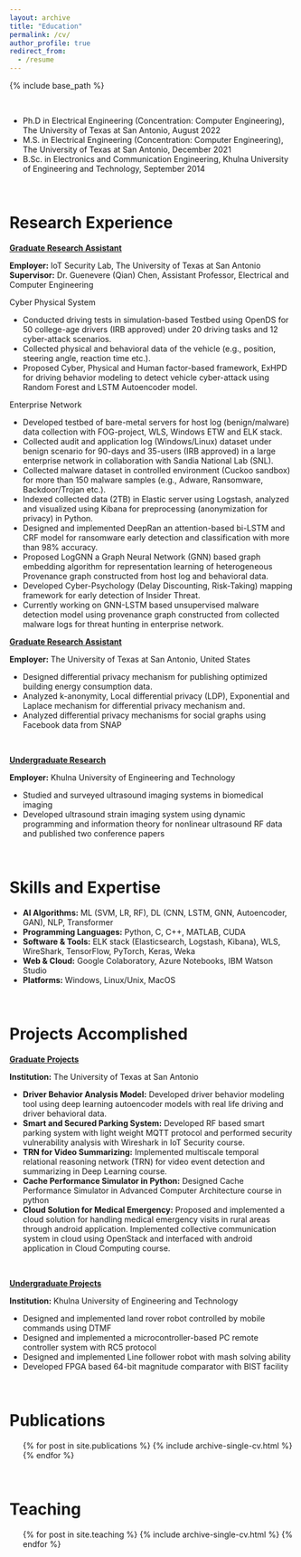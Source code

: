 ```yaml
---
layout: archive
title: "Education"
permalink: /cv/
author_profile: true
redirect_from:
  - /resume
---
```


{% include base_path %}

&nbsp;


* Ph.D in Electrical Engineering (Concentration: Computer Engineering), The University of Texas at San Antonio, August 2022
* M.S. in Electrical Engineering (Concentration: Computer Engineering), The University of Texas at San Antonio, December 2021 
* B.Sc. in Electronics and Communication Engineering, Khulna University of Engineering and Technology, September 2014
            


&nbsp;

Research Experience
======
<ins>**Graduate Research Assistant**</ins>

**Employer:** IoT Security Lab, The University of Texas at San Antonio\
**Supervisor:** Dr. Guenevere (Qian) Chen, Assistant Professor, Electrical and Computer Engineering

Cyber Physical System 
* Conducted driving tests in simulation-based Testbed using OpenDS for 50 college-age drivers (IRB approved) under 20 driving tasks and 12 cyber-attack scenarios.
* Collected physical and behavioral data of the vehicle (e.g., position, steering angle, reaction time etc.).
* Proposed Cyber, Physical and Human factor-based framework, ExHPD for driving behavior modeling to detect vehicle cyber-attack using Random Forest and LSTM Autoencoder model.


Enterprise Network                 
* Developed testbed of bare-metal servers for host log (benign/malware) data collection with FOG-project, WLS, Windows ETW and ELK stack.  
* Collected audit and application log (Windows/Linux) dataset under benign scenario for 90-days and 35-users (IRB approved) in a large enterprise network in collaboration with Sandia National Lab (SNL).
* Collected malware dataset in controlled environment (Cuckoo sandbox) for more than 150 malware samples (e.g., Adware, Ransomware, Backdoor/Trojan etc.).
* Indexed collected data (2TB) in Elastic server using Logstash, analyzed and visualized using Kibana for preprocessing (anonymization for privacy) in Python.
* Designed and implemented DeepRan an attention-based bi-LSTM and CRF model for ransomware early detection and classification with more than 98% accuracy.
* Proposed LogGNN a Graph Neural Network (GNN) based graph embedding algorithm for representation learning of heterogeneous Provenance graph constructed from host log and behavioral data. 
* Developed Cyber-Psychology (Delay Discounting, Risk-Taking) mapping framework for early detection of Insider Threat. 
* Currently working on GNN-LSTM based unsupervised malware detection model using provenance graph constructed from collected malware logs for threat hunting in enterprise network.

<ins>**Graduate Research Assistant**</ins> 

**Employer:** The University of Texas at San Antonio, United States                                                           
* Designed differential privacy mechanism for publishing optimized building energy consumption data.
* Analyzed k-anonymity, Local differential privacy (LDP), Exponential and Laplace mechanism for differential privacy mechanism and.
* Analyzed differential privacy mechanisms for social graphs using Facebook data from SNAP 

&nbsp;

<ins>**Undergraduate Research**</ins>

**Employer:** Khulna University of Engineering and Technology
* Studied and surveyed ultrasound imaging systems in biomedical imaging
* Developed ultrasound strain imaging system using dynamic programming and information theory for
	nonlinear ultrasound RF data and published two conference papers

&nbsp;

Skills and Expertise
======
* **AI Algorithms:** ML (SVM, LR, RF), DL (CNN, LSTM, GNN, Autoencoder, GAN), NLP, Transformer
* **Programming Languages:** Python, C, C++, MATLAB, CUDA
* **Software & Tools:** ELK stack (Elasticsearch, Logstash, Kibana), WLS, WireShark, TensorFlow, PyTorch, Keras, Weka
* **Web & Cloud:** Google Colaboratory, Azure Notebooks, IBM Watson Studio
* **Platforms:** Windows, Linux/Unix, MacOS

&nbsp;

Projects Accomplished
======
<ins>**Graduate Projects**</ins>

**Institution:** The University of Texas at San Antonio 
* **Driver Behavior Analysis Model:** Developed driver behavior modeling tool using deep learning autoencoder
models with real life driving and driver behavioral data.
* **Smart and Secured Parking System:** Developed RF based smart parking system with light weight MQTT
protocol and performed security vulnerability analysis with Wireshark in IoT Security course.
* **TRN for Video Summarizing:** Implemented multiscale temporal relational reasoning network (TRN) for
video event detection and summarizing in Deep Learning course.
* **Cache Performance Simulator in Python:** Designed Cache Performance Simulator in Advanced Computer
Architecture course in python
* **Cloud Solution for Medical Emergency:** Proposed and implemented a cloud solution for handling medical
emergency visits in rural areas through android application. Implemented collective communication system in
cloud using OpenStack and interfaced with android application in Cloud Computing course.

&nbsp;

<ins>**Undergraduate Projects**</ins>

**Institution:** Khulna University of Engineering and Technology 
* Designed and implemented land rover robot controlled by mobile commands using DTMF
* Designed and implemented a microcontroller-based PC remote controller system with RC5 protocol
* Designed and implemented Line follower robot with mash solving ability
* Developed FPGA based 64-bit magnitude comparator with BIST facility

&nbsp;

Publications
======
  <ul>{% for post in site.publications %}
    {% include archive-single-cv.html %}
  {% endfor %}</ul>
  
&nbsp;

Teaching
======
  <ul>{% for post in site.teaching %}
    {% include archive-single-cv.html %}
  {% endfor %}</ul>
  

